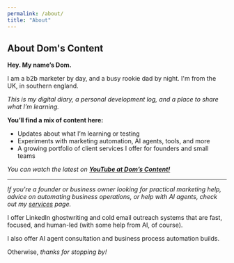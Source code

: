```yaml
---
permalink: /about/
title: "About"
---
```


## About Dom's Content

**Hey. My name’s Dom.** 

I am a b2b marketer by day, and a busy rookie dad by night. I'm from the UK, in southern england. 

*This is my digital diary, a personal development log, and a place to share what I’m learning.*

**You’ll find a mix of content here:**
- Updates about what I’m learning or testing
- Experiments with marketing automation, AI agents, tools, and more
- A growing portfolio of client services I offer for founders and small teams

*You can watch the latest on [**YouTube at Dom’s Content!**](https://www.youtube.com/@doms-content)*

---

*If you're a founder or business owner looking for practical marketing help, advice on automating business operations, or help with AI agents, check out my [services](/services) page.* 

I offer LinkedIn ghostwriting and cold email outreach systems that are fast, focused, and human-led (with some help from AI, of course).

I also offer AI agent consultation and business process automation builds.

Otherwise, *thanks for stopping by!*
